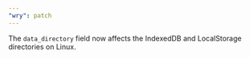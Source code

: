```yaml
---
"wry": patch
---
```


The `data_directory` field now affects the IndexedDB and LocalStorage directories on Linux.
